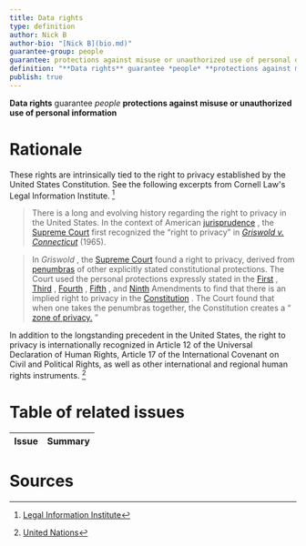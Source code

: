 ```yaml
---
title: Data rights
type: definition
author: Nick B
author-bio: "[Nick B](bio.md)"
guarantee-group: people
guarantee: protections against misuse or unauthorized use of personal data
definition: "**Data rights** guarantee *people* **protections against misuse or unauthorized use of personal data**"
publish: true
---
```


**Data rights** guarantee *people* **protections against misuse or unauthorized use of personal information**

# Rationale

These rights are intrinsically tied to the right to privacy established by the United States Constitution. See the following excerpts from Cornell Law's Legal Information Institute. [^1]

> There is a long and evolving history regarding the right to privacy in the United States. In the context of American [jurisprudence](https://www.law.cornell.edu/wex/jurisprudence#:~:text=The%20word%20jurisprudence%20derives%20from,means%20the%20philosophy%20of%20law.) , the [Supreme Court](https://www.law.cornell.edu/wex/supreme_court) first recognized the “right to privacy” in [_Griswold v. Connecticut_](https://www.law.cornell.edu/supremecourt/text/381/479) (1965).

> In _Griswold_ , the [Supreme Court](https://www.law.cornell.edu/wex/supreme_court) found a right to privacy, derived from [penumbras](https://www.law.cornell.edu/wex/penumbra) of other explicitly stated constitutional protections. The Court used the personal protections expressly stated in the [First](https://www.law.cornell.edu/constitution/first_amendment) , [Third](https://www.law.cornell.edu/constitution/third_amendment) , [Fourth](https://www.law.cornell.edu/constitution/fourth_amendment) , [Fifth](https://www.law.cornell.edu/constitution/fifth_amendment) , and [Ninth](https://www.law.cornell.edu/constitution/ninth_amendment) Amendments to find that there is an implied right to privacy in the [Constitution](https://www.law.cornell.edu/constitution) . The Court found that when one takes the penumbras together, the Constitution creates a “ [zone of privacy.](https://www.law.cornell.edu/supremecourt/text/381/479) ”

In addition to the longstanding precedent in the United States, the right to privacy is internationally recognized in Article 12 of the Universal Declaration of Human Rights, Article 17 of the International Covenant on Civil and Political Rights, as well as other international and regional human rights instruments. [^2] 

# Table of related issues
<!-- QueryToSerialize: TABLE WITHOUT ID "[" + title + "](" + file.name + ".md)" as "Issue", summary as "Summary" FROM "Issues" WHERE !publish AND right = "data rights" -->
<!-- SerializedQuery: TABLE WITHOUT ID "[" + title + "](" + file.name + ".md)" as "Issue", summary as "Summary" FROM "Issues" WHERE !publish AND right = "data rights" -->

| Issue | Summary |
| ----- | ------- |
<!-- SerializedQuery END -->

# Sources

[^1]: [Legal Information Institute](https://www.law.cornell.edu/wex/privacy)
[^2]: [United Nations](https://www.un.org/en/delegate/data-privacy-right-read-without-being-read#:~:text=Data%20privacy%20is%20a%20fundamental,individuals%20and%20as%20an%20organization.)

